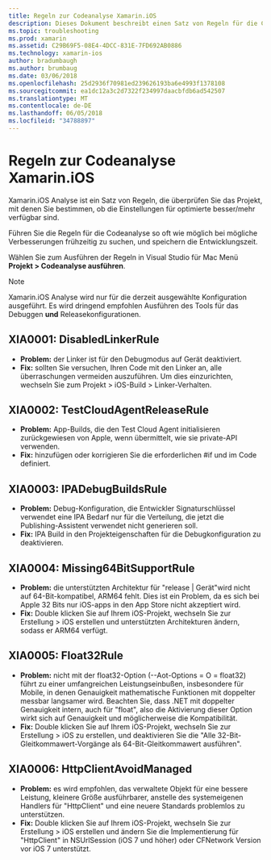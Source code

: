 ```yaml
---
title: Regeln zur Codeanalyse Xamarin.iOS
description: Dieses Dokument beschreibt einen Satz von Regeln für die Codeanalyse, mit denen überprüft Xamarin.iOS-projekteinstellungen, um zu ermitteln, wenn mehr/better-optimized Einstellungen verfügbar sind.
ms.topic: troubleshooting
ms.prod: xamarin
ms.assetid: C29B69F5-08E4-4DCC-831E-7FD692AB0886
ms.technology: xamarin-ios
author: bradumbaugh
ms.author: brumbaug
ms.date: 03/06/2018
ms.openlocfilehash: 25d2936f70981ed239626193ba6e4993f1378108
ms.sourcegitcommit: ea1dc12a3c2d7322f234997daacbfdb6ad542507
ms.translationtype: MT
ms.contentlocale: de-DE
ms.lasthandoff: 06/05/2018
ms.locfileid: "34788897"
---
```

# <a name="xamarinios-analysis-rules"></a>Regeln zur Codeanalyse Xamarin.iOS

Xamarin.iOS Analyse ist ein Satz von Regeln, die überprüfen Sie das Projekt, mit denen Sie bestimmen, ob die Einstellungen für optimierte besser/mehr verfügbar sind.

Führen Sie die Regeln für die Codeanalyse so oft wie möglich bei mögliche Verbesserungen frühzeitig zu suchen, und speichern die Entwicklungszeit.

Wählen Sie zum Ausführen der Regeln in Visual Studio für Mac Menü **Projekt > Codeanalyse ausführen**.

> [!NOTE]
> Xamarin.iOS Analyse wird nur für die derzeit ausgewählte Konfiguration ausgeführt. Es wird dringend empfohlen Ausführen des Tools für das Debuggen **und** Releasekonfigurationen.

<a name="XIA0001" />

## <a name="xia0001-disabledlinkerrule"></a>XIA0001: DisabledLinkerRule

- **Problem:** der Linker ist für den Debugmodus auf Gerät deaktiviert.
- **Fix:** sollten Sie versuchen, Ihren Code mit den Linker an, alle überraschungen vermeiden auszuführen.
Um dies einzurichten, wechseln Sie zum Projekt > iOS-Build > Linker-Verhalten.

<a name="XIA0002" />

## <a name="xia0002-testcloudagentreleaserule"></a>XIA0002: TestCloudAgentReleaseRule

- **Problem:** App-Builds, die den Test Cloud Agent initialisieren zurückgewiesen von Apple, wenn übermittelt, wie sie private-API verwenden.
- **Fix:** hinzufügen oder korrigieren Sie die erforderlichen #if und im Code definiert.

<a name="XIA0003" />

## <a name="xia0003-ipadebugbuildsrule"></a>XIA0003: IPADebugBuildsRule

- **Problem:** Debug-Konfiguration, die Entwickler Signaturschlüssel verwendet eine IPA Bedarf nur für die Verteilung, die jetzt die Publishing-Assistent verwendet nicht generieren soll.
- **Fix:** IPA Build in den Projekteigenschaften für die Debugkonfiguration zu deaktivieren.

<a name="XIA0004" />

## <a name="xia0004-missing64bitsupportrule"></a>XIA0004: Missing64BitSupportRule

- **Problem:** die unterstützten Architektur für "release | Gerät"wird nicht auf 64-Bit-kompatibel, ARM64 fehlt. Dies ist ein Problem, da es sich bei Apple 32 Bits nur iOS-apps in den App Store nicht akzeptiert wird.
- **Fix:** Double klicken Sie auf Ihrem iOS-Projekt, wechseln Sie zur Erstellung > iOS erstellen und unterstützten Architekturen ändern, sodass er ARM64 verfügt.

<a name="XIA0005" />

## <a name="xia0005-float32rule"></a>XIA0005: Float32Rule

- **Problem:** nicht mit der float32-Option (--Aot-Options = O = float32) führt zu einer umfangreichen Leistungseinbußen, insbesondere für Mobile, in denen Genauigkeit mathematische Funktionen mit doppelter messbar langsamer wird. Beachten Sie, dass .NET mit doppelter Genauigkeit intern, auch für "float", also die Aktivierung dieser Option wirkt sich auf Genauigkeit und möglicherweise die Kompatibilität.
- **Fix:** Double klicken Sie auf Ihrem iOS-Projekt, wechseln Sie zur Erstellung > iOS zu erstellen, und deaktivieren Sie die "Alle 32-Bit-Gleitkommawert-Vorgänge als 64-Bit-Gleitkommawert ausführen".

<a name="XIA0006" />

## <a name="xia0006-httpclientavoidmanaged"></a>XIA0006: HttpClientAvoidManaged

- **Problem:** es wird empfohlen, das verwaltete Objekt für eine bessere Leistung, kleinere Größe ausführbarer, anstelle des systemeigenen Handlers für "HttpClient" und eine neuere Standards problemlos zu unterstützen.
- **Fix:** Double klicken Sie auf Ihrem iOS-Projekt, wechseln Sie zur Erstellung > iOS erstellen und ändern Sie die Implementierung für "HttpClient" in NSUrlSession (iOS 7 und höher) oder CFNetwork Version vor iOS 7 unterstützt.
